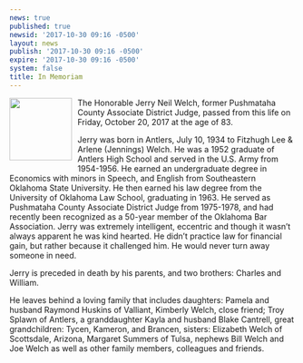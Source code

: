 ```yaml
---
news: true
published: true
newsid: '2017-10-30 09:16 -0500'
layout: news
publish: '2017-10-30 09:16 -0500'
expire: '2017-10-30 09:16 -0500'
system: false
title: In Memoriam
---
```

<img style="width: 110px; float: left; margin: 0 10px 10px 0;" src="http://www.oscn.net/images/news/jerry-welch.jpg" />
The Honorable Jerry Neil Welch, former Pushmataha County Associate District Judge, passed from this life on Friday, October 20, 2017 at the age of 83.

Jerry was born in Antlers, July 10, 1934 to Fitzhugh Lee & Arlene (Jennings) Welch. He was a 1952 graduate of Antlers High School and served in the U.S. Army from 1954-1956. He earned an undergraduate degree in Economics with minors in Speech, and English from Southeastern Oklahoma State University. He then earned his law degree from the University of Oklahoma Law School, graduating in 1963. He served as Pushmataha County Associate District Judge from 1975-1978, and had recently been recognized as a 50-year member of the Oklahoma Bar Association. Jerry was extremely intelligent, eccentric and though it wasn’t always apparent he was kind hearted. He didn’t practice law for financial gain, but rather because it challenged him. He would never turn away someone in need.

Jerry is preceded in death by his parents, and two brothers: Charles and William.

He leaves behind a loving family that includes daughters: Pamela and husband Raymond Huskins of Valliant, Kimberly Welch, close friend; Troy Splawn of Antlers, a granddaughter Kayla and husband Blake Cantrell, great grandchildren: Tycen, Kameron, and Brancen, sisters: Elizabeth Welch of Scottsdale, Arizona, Margaret Summers of Tulsa, nephews Bill Welch and Joe Welch as well as other family members, colleagues and friends.

